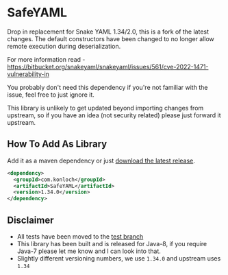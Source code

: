 # SafeYAML
Drop in replacement for Snake YAML 1.34/2.0, this is a fork of the latest changes. The default constructors have been changed to no longer allow remote execution during deserialization.

For more information read - https://bitbucket.org/snakeyaml/snakeyaml/issues/561/cve-2022-1471-vulnerability-in

You probably don't need this dependency if you're not familiar with the issue, feel free to just ignore it.

This library is unlikely to get updated beyond importing changes from upstream, so if you have an idea (not security related) please just forward it upstream.

## How To Add As Library
Add it as a maven dependency or just [download the latest release](https://github.com/Konloch/SafeYAML/releases).
```xml
<dependency>
  <groupId>com.konloch</groupId>
  <artifactId>SafeYAML</artifactId>
  <version>1.34.0</version>
</dependency>
```

## Disclaimer
+ All tests have been moved to the [test branch](https://github.com/Konloch/SafeYAML/tree/tests)
+ This library has been built and is released for Java-8, if you require Java-7 please let me know and I can look into that.
+ Slightly different versioning numbers, we use `1.34.0` and upstream uses `1.34`
